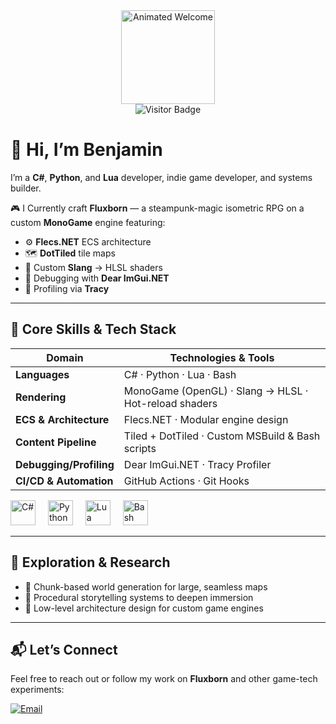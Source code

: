 <div align="center">
  <img height="150" src="https://media.giphy.com/media/M9gbBd9nbDrOTu1Mqx/giphy.gif" alt="Animated Welcome" />
</div>

<div align="center">
  <img src="https://visitor-badge.laobi.icu/badge?page_id=benjamin-l-Renz.benjamin-l-Renz" alt="Visitor Badge" />
</div>

# 👋 Hi, I’m Benjamin

I’m a **C#**, **Python**, and **Lua** developer, indie game developer, and systems builder.

🎮 I Currently craft **Fluxborn** — a steampunk-magic isometric RPG on a custom **MonoGame** engine featuring:

- ⚙️ **Flecs.NET** ECS architecture
- 🗺️ **DotTiled** tile maps
- 🧙 Custom **Slang** → HLSL shaders
- 🧰 Debugging with **Dear ImGui.NET**
- 🔬 Profiling via **Tracy**


---

## 🧠 Core Skills & Tech Stack

| Domain               | Technologies & Tools                                    |
|----------------------|---------------------------------------------------------|
| **Languages**        | C# · Python · Lua · Bash                                |
| **Rendering**        | MonoGame (OpenGL) · Slang → HLSL · Hot-reload shaders   |
| **ECS & Architecture**| Flecs.NET · Modular engine design                       |
| **Content Pipeline** | Tiled + DotTiled · Custom MSBuild & Bash scripts        |
| **Debugging/Profiling** | Dear ImGui.NET · Tracy Profiler                      |
| **CI/CD & Automation**  | GitHub Actions · Git Hooks                           |

<div align="left">
  <img src="https://cdn.jsdelivr.net/gh/devicons/devicon/icons/csharp/csharp-original.svg" height="40" alt="C#" />
  <img width="12" />
  <img src="https://cdn.jsdelivr.net/gh/devicons/devicon/icons/python/python-original.svg" height="40" alt="Python" />
  <img width="12" />
  <img src="https://cdn.jsdelivr.net/gh/devicons/devicon/icons/lua/lua-original.svg" height="40" alt="Lua" />
  <img width="12" />
  <img src="https://cdn.jsdelivr.net/gh/devicons/devicon/icons/bash/bash-original.svg" height="40" alt="Bash" />
</div>

---

## 🔭 Exploration & Research

- 🧱 Chunk-based world generation for large, seamless maps
- 📜 Procedural storytelling systems to deepen immersion
- 🧬 Low-level architecture design for custom game engines

---

## 📬 Let’s Connect

Feel free to reach out or follow my work on **Fluxborn** and other game-tech experiments:

<p align="left">
  <a href="mailto:benjamin.l.renz@gmail.com">
    <img src="https://img.shields.io/badge/Email-benjamin.l.renz@gmail.com-blue?style=flat&logo=gmail" alt="Email" />
  </a>
</p>
